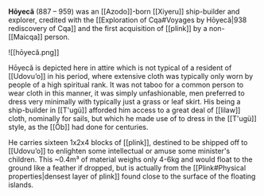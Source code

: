 **Hōyecă** (887 – 959) was an [[Azodo]]-born [[Xiyeru]] ship-builder and explorer, credited with the [[Exploration of Cqa#Voyages by Hōyecă|938 rediscovery of Cqa]] and the first acquisition of [[plink]] by a non-[[Maicqa]] person.

![[hōyecă.png]]

Hōyecă is depicted here in attire which is not typical of a resident of [[Udovuʼo]] in his period, where extensive cloth was typically only worn by people of a high spiritual rank. It was not taboo for a common person to wear cloth in this manner, it was simply unfashionable, men preferred to dress very minimally with typically just a grass or leaf skirt. His being a ship-builder in [[T'ugü]] afforded him access to a great deal of [[lilaw]] cloth, nominally for sails, but which he made use of to dress in the [[T'ugü]] style, as the [[Öb]] had done for centuries.

He carries sixteen 1x2x4 blocks of [[plink]], destined to be shipped off to [[Udovuʼo]] to enlighten some intellectual or amuse some minister's children. This ~0.4m³ of material weighs only 4-6kg and would float to the ground like a feather if dropped, but is actually from the [[Plink#Physical properties|densest layer of plink]] found close to the surface of the floating islands.